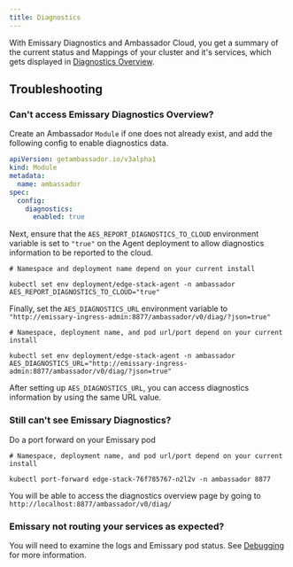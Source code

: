 ```yaml
---
title: Diagnostics
---
```


With Emissary Diagnostics and Ambassador Cloud, you get a summary of the current status and Mappings of your cluster and it's services, which gets displayed
in [Diagnostics Overview](https://www.getambassador.io/docs/cloud/latest/diagnostics-ui/view-diagnostics/).

## Troubleshooting

### Can't access Emissary Diagnostics Overview?

Create an Ambassador `Module` if one does not already exist, and add the following config to enable diagnostics data.

```yaml
apiVersion: getambassador.io/v3alpha1
kind: Module
metadata:
  name: ambassador
spec:
  config:
    diagnostics:
      enabled: true
```
Next, ensure that the <code>AES_REPORT_DIAGNOSTICS_TO_CLOUD</code> environment variable is set to `"true"` on the Agent deployment to allow diagnostics information to be reported to the cloud.

  ```shell
  # Namespace and deployment name depend on your current install

  kubectl set env deployment/edge-stack-agent -n ambassador AES_REPORT_DIAGNOSTICS_TO_CLOUD="true"
  ```

Finally, set the `AES_DIAGNOSTICS_URL` environment variable to `"http://emissary-ingress-admin:8877/ambassador/v0/diag/?json=true"`

  ```shell
  # Namespace, deployment name, and pod url/port depend on your current install

  kubectl set env deployment/edge-stack-agent -n ambassador AES_DIAGNOSTICS_URL="http://emissary-ingress-admin:8877/ambassador/v0/diag/?json=true"
  ```

After setting up `AES_DIAGNOSTICS_URL`, you can access diagnostics information by using the same URL value.

### Still can't see Emissary Diagnostics?

Do a port forward on your Emissary pod

  ```shell
  # Namespace, deployment name, and pod url/port depend on your current install

  kubectl port-forward edge-stack-76f785767-n2l2v -n ambassador 8877
  ```

You will be able to access the diagnostics overview page by going to `http://localhost:8877/ambassador/v0/diag/`

### Emissary not routing your services as expected?

You will need to examine the logs and Emissary pod status. See [Debugging](../debugging) for more information.
